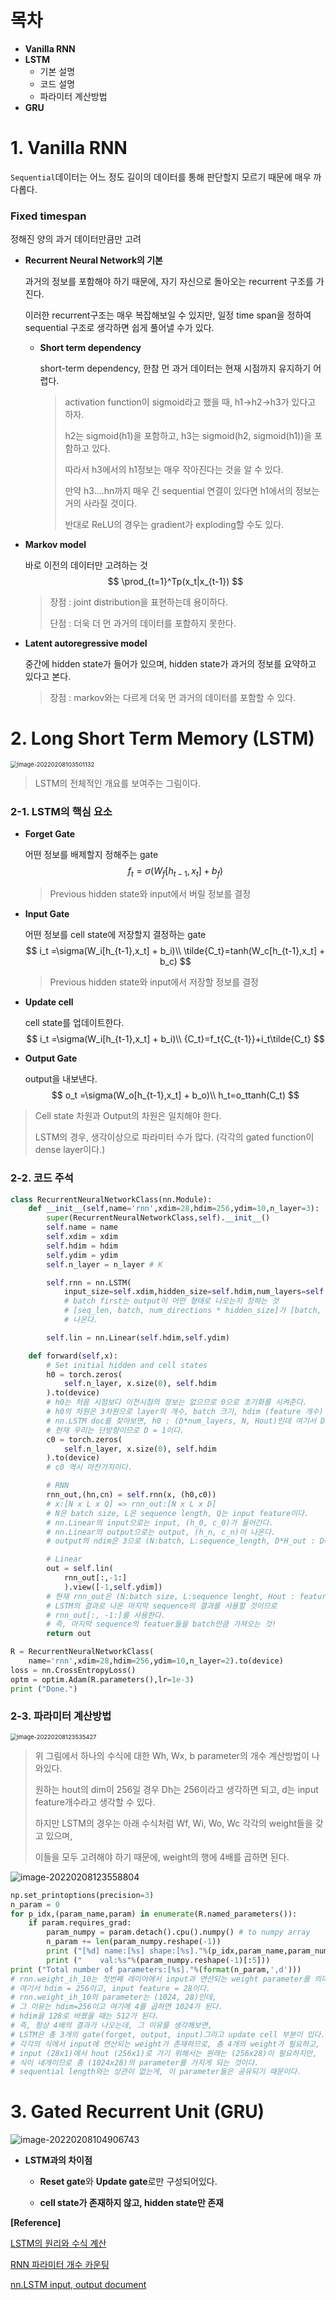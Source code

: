# 목차

- **Vanilla RNN**
- **LSTM**
  - 기본 설명
  - 코드 설명
  - 파라미터 계산방법
- **GRU**

# 1. Vanilla RNN

`Sequential`데이터는 어느 정도 길이의 데이터를 통해 판단할지 모르기 때문에 매우 까다롭다. 

### Fixed timespan

정해진 양의 과거 데이터만큼만 고려

- **Recurrent Neural Network의 기본**

  과거의 정보를 포함해야 하기 때문에, 자기 자신으로 돌아오는 recurrent 구조를 가진다. 

  이러한 recurrent구조는 매우 복잡해보일 수 있지만, 일정 time span을 정하여 sequential 구조로 생각하면 쉽게 풀어낼 수가 있다. 

  - **Short term dependency**

    short-term dependency, 한참 먼 과거 데이터는 현재 시점까지 유지하기 어렵다. 

    > activation function이 sigmoid라고 했을 때, h1->h2->h3가 있다고 하자.
    >
    > h2는 sigmoid(h1)을 포함하고, h3는 sigmoid(h2, sigmoid(h1))을 포함하고 있다. 
    >
    > 따라서 h3에서의 h1정보는 매우 작아진다는 것을 알 수 있다. 
    >
    > 만약 h3....hn까지 매우 긴 sequential 연결이 있다면 h1에서의 정보는 거의 사라질 것이다. 
    >
    > 반대로 ReLU의 경우는 gradient가 exploding할 수도 있다.

- **Markov model**

  바로 이전의 데이터만 고려하는 것
  $$
  \prod_{t=1}^Tp(x_t|x_{t-1})
  $$

  > 장점 : joint distribution을 표현하는데 용이하다. 
  >
  > 단점 : 더욱 더 먼 과거의 데이터를 포함하지 못한다. 

- **Latent autoregressive model**

  중간에 hidden state가 들어가 있으며, hidden state가 과거의 정보를 요약하고 있다고 본다. 

  > 장점 : markov와는 다르게 더욱 먼 과거의 데이터를 포함할 수 있다. 



# 2. Long Short Term Memory (LSTM)

<img src="C:\Users\Administrator1\AppData\Roaming\Typora\typora-user-images\image-20220208103501132.png" alt="image-20220208103501132" style="zoom:67%;" />

> LSTM의 전체적인 개요를 보여주는 그림이다. 

### 2-1. LSTM의 핵심 요소

- **Forget Gate**

  어떤 정보를 배제할지 정해주는 gate
  $$
  f_t = \sigma(W_f[h_{t-1},x_t] + b_f)
  $$

  > Previous hidden state와 input에서 버릴 정보를 결정

- **Input Gate**

  어떤 정보를 cell state에 저장할지 결정하는 gate
  $$
  i_t =\sigma(W_i[h_{t-1},x_t] + b_i)\\
  \tilde{C_t}=tanh(W_c[h_{t-1},x_t] + b_c)
  $$

  > Previous hidden state와 input에서 저장할 정보를 결정

- **Update cell**

  cell state를 업데이트한다.
  $$
  i_t =\sigma(W_i[h_{t-1},x_t] + b_i)\\
  {C_t}=f_t{C_{t-1}}+i_t\tilde{C_t}
  $$

- **Output Gate**

  output을 내보낸다. 
  $$
  o_t =\sigma(W_o[h_{t-1},x_t] + b_o)\\
  h_t=o_ttanh(C_t)
  $$

> Cell state 차원과 Output의 차원은 일치해야 한다. 
>
> LSTM의 경우, 생각이상으로 파라미터 수가 많다. (각각의 gated function이 dense layer이다.)

### 2-2. 코드 주석

```python
class RecurrentNeuralNetworkClass(nn.Module):
    def __init__(self,name='rnn',xdim=28,hdim=256,ydim=10,n_layer=3):
        super(RecurrentNeuralNetworkClass,self).__init__()
        self.name = name
        self.xdim = xdim
        self.hdim = hdim
        self.ydim = ydim
        self.n_layer = n_layer # K

        self.rnn = nn.LSTM(
            input_size=self.xdim,hidden_size=self.hdim,num_layers=self.n_layer,batch_first=True)
            # batch first는 output이 어떤 형태로 나오는지 정하는 것
            # [seq_len, batch, num_directions * hidden_size]가 [batch, seq_len, num_directions * hidden_size]로
            # 나온다. 

        self.lin = nn.Linear(self.hdim,self.ydim)

    def forward(self,x):
        # Set initial hidden and cell states 
        h0 = torch.zeros(
            self.n_layer, x.size(0), self.hdim
        ).to(device)
        # h0는 처음 시점보다 이전시점의 정보는 없으므로 0으로 초기화를 시켜준다.
        # h0의 차원은 3차원으로 layer의 개수, batch 크기, hdim (feature 개수) 라고 생각하면 된다 .
        # nn.LSTM doc를 찾아보면, h0 : (D*num_layers, N, Hout)인데 여기서 D는 단방향일 때 1, 양방향일 때 2의 값이다. 
        # 현재 우리는 단방향이므로 D = 1이다. 
        c0 = torch.zeros(
            self.n_layer, x.size(0), self.hdim
        ).to(device)
        # c0 역시 마찬가지이다. 

        # RNN
        rnn_out,(hn,cn) = self.rnn(x, (h0,c0)) 
        # x:[N x L x Q] => rnn_out:[N x L x D]
        # N은 batch size, L은 sequence length, Q는 input feature이다. 
        # nn.Linear의 input으로는 input, (h_0, c_0)가 들어간다. 
        # nn.Linear의 output으로는 output, (h_n, c_n)이 나온다. 
        # output의 ndim은 3으로 (N:batch, L:sequence_length, D*H_out : D=1, H_out=output feature)

        # Linear
        out = self.lin(
            rnn_out[:,-1:]
            ).view([-1,self.ydim]) 
        # 현재 rnn_out은 (N:batch size, L:sequence lenght, Hout : feature 수)로 되어있는데,
        # LSTM의 결과로 나온 마지막 sequence의 결과를 사용할 것이므로
        # rnn_out[:, -1:]를 사용한다. 
        # 즉, 마지막 sequence의 featuer들을 batch만큼 가져오는 것!
        return out 

R = RecurrentNeuralNetworkClass(
    name='rnn',xdim=28,hdim=256,ydim=10,n_layer=2).to(device)
loss = nn.CrossEntropyLoss()
optm = optim.Adam(R.parameters(),lr=1e-3)
print ("Done.")
```

### 2-3. 파라미터 계산방법

<img src="../../../../AppData/Roaming/Typora/typora-user-images/image-20220208123535427.png" alt="image-20220208123535427" style="zoom:67%;" />

> 위 그림에서 하나의 수식에 대한 Wh, Wx, b parameter의 개수 계산방법이 나와있다. 
>
> 원하는 hout의 dim이 256일 경우 Dh는 256이라고 생각하면 되고, d는 input feature개수라고 생각할 수 있다. 
>
> 하지만 LSTM의 경우는 아래 수식처럼 Wf, Wi, Wo, Wc 각각의 weight들을 갖고 있으며, 
>
> 이들을 모두 고려해야 하기 때문에, weight의 행에 4배를 곱하면 된다. 

![image-20220208123558804](../../../../AppData/Roaming/Typora/typora-user-images/image-20220208123558804.png)

```python
np.set_printoptions(precision=3)
n_param = 0
for p_idx,(param_name,param) in enumerate(R.named_parameters()):
    if param.requires_grad:
        param_numpy = param.detach().cpu().numpy() # to numpy array 
        n_param += len(param_numpy.reshape(-1))
        print ("[%d] name:[%s] shape:[%s]."%(p_idx,param_name,param_numpy.shape))
        print ("    val:%s"%(param_numpy.reshape(-1)[:5]))
print ("Total number of parameters:[%s]."%(format(n_param,',d')))
# rnn.weight_ih_10는 첫번째 레이어에서 input과 연산되는 weight parameter를 의미한다.
# 여기서 hdim = 256이고, input feature = 28이다. 
# rnn.weight_ih_10의 parameter는 (1024, 28)인데, 
# 그 이유는 hdim=256이고 여기에 4를 곱하면 1024가 된다. 
# hdim을 128로 바꿨을 때는 512가 된다. 
# 즉, 항상 4배의 결과가 나오는데, 그 이유를 생각해보면,
# LSTM은 총 3개의 gate(forget, output, input)그리고 update cell 부분이 있다. 
# 각각의 식에서 input에 연산되는 weight가 존재하므로, 총 4개의 weight가 필요하고, 
# input (28x1)에서 hout (256x1)로 가기 위해서는 원래는 (256x28)이 필요하지만,
# 식이 네개이므로 총 (1024x28)의 parameter를 가지게 되는 것이다. 
# sequential length와는 상관이 없는게, 이 parameter들은 공유되기 때문이다. 
```



# 3. Gated Recurrent Unit (GRU)

![image-20220208104906743](C:\Users\Administrator1\AppData\Roaming\Typora\typora-user-images\image-20220208104906743.png)

- **LSTM과의 차이점**

  - **Reset gate**와 **Update gate**로만 구성되어있다. 

  - **cell state가 존재하지 않고, hidden state만 존재** 



**[Reference]**

[LSTM의 원리와 수식 계산](https://docs.likejazz.com/lstm/)

[RNN 파라미터 개수 카운팅](https://datascientist.tistory.com/25)

[nn.LSTM input, output document](https://pytorch.org/docs/stable/generated/torch.nn.LSTM.html)